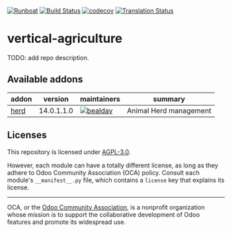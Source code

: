 
[![Runboat](https://img.shields.io/badge/runboat-Try%20me-875A7B.png)](https://runboat.odoo-community.org/builds?repo=OCA/vertical-agriculture&target_branch=14.0)
[![Build Status](https://travis-ci.com/OCA/vertical-agriculture.svg?branch=14.0)](https://travis-ci.com/OCA/vertical-agriculture)
[![codecov](https://codecov.io/gh/OCA/vertical-agriculture/branch/14.0/graph/badge.svg)](https://codecov.io/gh/OCA/vertical-agriculture)
[![Translation Status](https://translation.odoo-community.org/widgets/vertical-agriculture-14-0/-/svg-badge.svg)](https://translation.odoo-community.org/engage/vertical-agriculture-14-0/?utm_source=widget)

<!-- /!\ do not modify above this line -->

# vertical-agriculture

TODO: add repo description.

<!-- /!\ do not modify below this line -->

<!-- prettier-ignore-start -->

[//]: # (addons)

Available addons
----------------
addon | version | maintainers | summary
--- | --- | --- | ---
[herd](herd/) | 14.0.1.1.0 | [![bealdav](https://github.com/bealdav.png?size=30px)](https://github.com/bealdav) | Animal Herd management

[//]: # (end addons)

<!-- prettier-ignore-end -->

## Licenses

This repository is licensed under [AGPL-3.0](LICENSE).

However, each module can have a totally different license, as long as they adhere to Odoo Community Association (OCA)
policy. Consult each module's `__manifest__.py` file, which contains a `license` key
that explains its license.

----
OCA, or the [Odoo Community Association](http://odoo-community.org/), is a nonprofit
organization whose mission is to support the collaborative development of Odoo features
and promote its widespread use.
